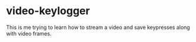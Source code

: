# video-keylogger

This is me trying to learn how to stream a video and save keypresses along with video frames.
